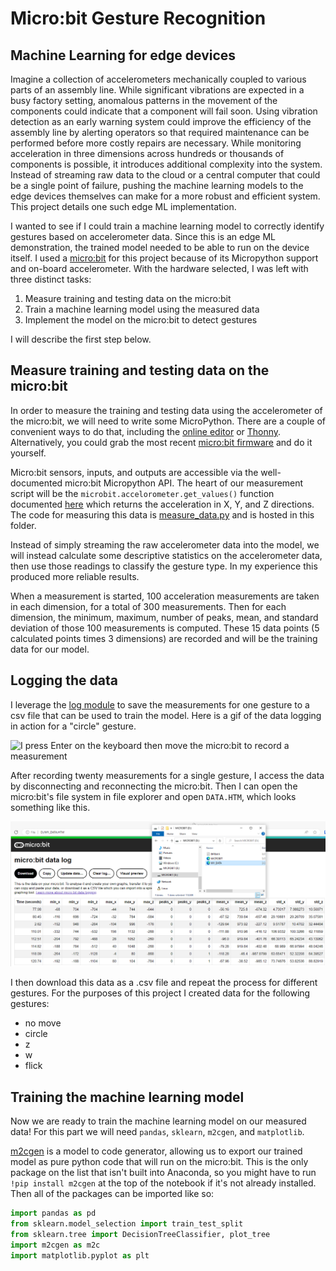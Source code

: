 # Micro:bit Gesture Recognition

## Machine Learning for edge devices
Imagine a collection of accelerometers mechanically coupled to various parts of an assembly line.
While significant vibrations are expected in a busy factory setting, anomalous patterns in the movement of the components could indicate that a component will fail soon.
Using vibration detection as an early warning system could improve the efficiency of the assembly line by alerting operators so that required maintenance can be performed before more costly repairs are necessary.
While monitoring acceleration in three dimensions across hundreds or thousands of components is possible, it introduces additional complexity into the system.
Instead of streaming raw data to the cloud or a central computer that could be a single point of failure, pushing the machine learning models to the edge devices themselves can make for a more robust and efficient system.
This project details one such edge ML implementation.

I wanted to see if I could train a machine learning model to correctly identify gestures based on accelerometer data.
Since this is an edge ML demonstration, the trained model needed to be able to run on the device itself.
I used a [micro:bit](https://microbit.org/get-started/user-guide/features-in-depth/) for this project because of its Micropython support and on-board accelerometer.
With the hardware selected, I was left with three distinct tasks:

1. Measure training and testing data on the micro:bit
1. Train a machine learning model using the measured data
1. Implement the model on the micro:bit to detect gestures

I will describe the first step below.

## Measure training and testing data on the micro:bit
In order to measure the training and testing data using the accelerometer of the micro:bit, we will need to write some MicroPython.
There are a couple of convenient ways to do that, including the [online editor](https://python.microbit.org/) or [Thonny](https://thonny.org/).
Alternatively, you could grab the most recent [micro:bit firmware](https://github.com/microbit-foundation/micropython-microbit-v2/releases) and do it yourself.

Micro:bit  sensors, inputs, and outputs are accessible via the well-documented micro:bit  Micropython API.
The heart of our measurement script will be the `microbit.accelorometer.get_values()` function documented [here](https://microbit-micropython.readthedocs.io/en/v2-docs/accelerometer.html#microbit.accelerometer.get_values) which returns the acceleration in X, Y, and Z directions.
The code for measuring this data is [measure_data.py](measure_data.py) and is hosted in this folder.

Instead of simply streaming the raw accelerometer data into the model, we will instead calculate some descriptive statistics on the accelerometer data, then use those readings to classify the gesture type.
In my experience this produced more reliable results.

When a measurement is started, 100 acceleration measurements are taken in each dimension, for a total of 300 measurements.
Then for each dimension, the minimum, maximum, number of peaks, mean, and standard deviation of those 100 measurements is computed.
These 15 data points (5 calculated points times 3 dimensions) are recorded and will be the training data for our model.

## Logging the data

I leverage the [log module](https://microbit-micropython.readthedocs.io/en/v2-docs/log.html) to save the measurements for one gesture to a csv file that can be used to train the model.
Here is a gif of the data logging in action for a "circle" gesture.

![I press Enter on the keyboard then move the micro:bit to record a measurement](media/circle.gif)

After recording twenty measurements for a single gesture, I access the data by disconnecting and reconnecting the micro:bit.
Then I can open the micro:bit's file system in file explorer and open `DATA.HTM`, which looks something like this.

![Measurement data available for download off the micro:bit](media/log.png)

I then download this data as a .csv file and repeat the process for different gestures.
For the purposes of this project I created data for the following gestures:

- no move
- circle
- z
- w
- flick

## Training the machine learning model
Now we are ready to train the machine learning model on our measured data!
For this part we will need `pandas`, `sklearn`, `m2cgen`, and `matplotlib`.

[m2cgen](https://github.com/BayesWitnesses/m2cgen) is a model to code generator, allowing us to export our trained model as pure python code that will run on the micro:bit.
This is the only package on the list that isn't built into Anaconda, so you might have to run `!pip install m2cgen` at the top of the notebook if it's not already installed.
Then all of the packages can be imported like so:

```python
import pandas as pd
from sklearn.model_selection import train_test_split
from sklearn.tree import DecisionTreeClassifier, plot_tree
import m2cgen as m2c
import matplotlib.pyplot as plt
```

